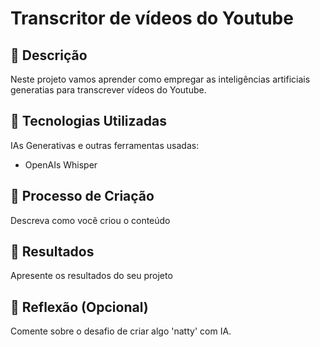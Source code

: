 
# Transcritor de vídeos do Youtube

## 📒 Descrição
Neste projeto vamos aprender como empregar as inteligências artificiais generatias para transcrever vídeos do Youtube.

## 🤖 Tecnologias Utilizadas
IAs Generativas e outras ferramentas usadas: 
* OpenAIs Whisper 

## 🧐 Processo de Criação
Descreva como você criou o conteúdo

## 🚀 Resultados
Apresente os resultados do seu projeto

## 💭 Reflexão (Opcional)
Comente sobre o desafio de criar algo 'natty' com IA.
